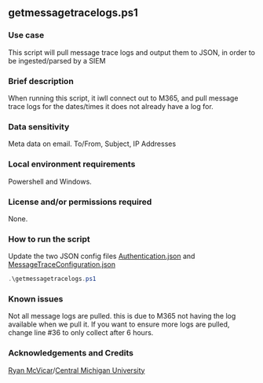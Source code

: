 ## getmessagetracelogs.ps1

### Use case

This script will pull message trace logs and output them to JSON, in order to be ingested/parsed by a SIEM

### Brief description 

When running this script, it iwll connect out to M365, and pull message trace logs for the dates/times it does not already have a log for.

### Data sensitivity

Meta data on email. To/From, Subject, IP Addresses

### Local environment requirements

Powershell and Windows.

### License and/or permissions required

None.

### How to run the script
Update the two JSON config files [Authentication.json](Authentication.json) and [MessageTraceConfiguration.json](MessageTraceConfiguration.json)

```` powershell
.\getmessagetracelogs.ps1
````

### Known issues

Not all message logs are pulled. this is due to M365 not having the log available when we pull it. If you want to ensure more logs are pulled, change line #36 to only collect after 6 hours.

### Acknowledgements and Credits

[Ryan McVicar](https://github.com/mcvic1rj)/[Central Michigan University](https://github.com/orgs/CentralMichigan/)
